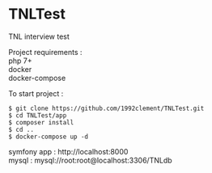 # TNLTest
TNL interview test

Project requirements :\
php 7+\
docker\
docker-compose

To start project :
```
$ git clone https://github.com/1992clement/TNLTest.git
$ cd TNLTest/app
$ composer install
$ cd ..
$ docker-compose up -d
```

symfony app : http://localhost:8000 \
mysql : mysql://root:root@localhost:3306/TNLdb
